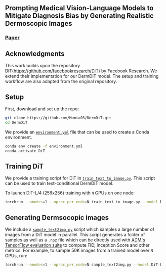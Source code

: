 ## Prompting Medical Vision-Language Models to Mitigate Diagnosis Bias by Generating Realistic Dermoscopic Images

### [Paper](http://arxiv.org/abs/)

## Acknowledgments

This work builds upon the repository DiT(https://github.com/facebookresearch/DiT) by Facebook Research. We extend their implementation for our DermDiT model.
The setup and training workflow are also adapted from the original repository.

## Setup

First, download and set up the repo:

```bash
git clone https://github.com/Munia03/DermDiT.git
cd DermDiT
```

We provide an [`environment.yml`](environment.yml) file that can be used to create a Conda environment.

```bash
conda env create -f environment.yml
conda activate DiT
```


## Training DiT

We provide a training script for DiT in [`train_text_to_image.py`](train_text_to_image.py). This script can be used to train text-conditional DermDiT model.

To launch DiT-L/4 (256x256) training with `N` GPUs on one node:

```bash
torchrun --nnodes=1 --nproc_per_node=N train_text_to_image.py --model DiT-L/4 --data-path /path/to/imagenet/train
```

## Generating Dermsocopic images

We include a [`sample_text2img.py`](sample_text2img.py) script which samples a large number of images from a DiT model in parallel. This script
generates a folder of samples as well as a `.npz` file which can be directly used with [ADM&#39;s TensorFlow
evaluation suite](https://github.com/openai/guided-diffusion/tree/main/evaluations) to compute FID, Inception Score and
other metrics. For example, to sample 50K images from a trained model over `N` GPUs, run:

```bash
torchrun --nnodes=1 --nproc_per_node=N sample_text2img.py --model DiT-L/4 --image-size 256 --num-fid-samples 50000 --ckpt /path/to/model.pt
```

